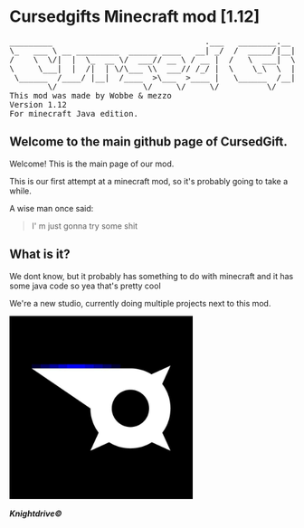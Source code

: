 # Cursedgifts Minecraft mod [1.12]

<pre>
_________                                .___   ________.__  _____  __   
\_   ___ \ __ _________  ______ ____   __| _/  /  _____/|__|/ ____\/  |_ 
/    \  \/|  |  \_  __ \/  ___// __ \ / __ |  /   \  ___|  \   __\\   __\
\     \___|  |  /|  | \/\___ \\  ___// /_/ |  \    \_\  \  ||  |   |  |  
 \______  /____/ |__|  /____  >\___  >____ |   \______  /__||__|   |__|  
        \/                  \/     \/     \/          \/                      
This mod was made by Wobbe & mezzo
Version 1.12
For minecraft Java edition.
</pre>       


## Welcome to the main github page of CursedGift.

Welcome!
This is the main page of our mod.

This is our first attempt at a minecraft mod, so it's probably going to take a while.



A wise man once said:
> I' m just gonna try some shit


## What is it?

We dont know, but it probably has something to do with minecraft and it has some java code so yea that's pretty cool

We're a new studio, currently doing multiple projects next to this mod.

<img src="docs/media/Knightdrive.jpeg" width="324" height="324">

***Knightdrive©***
